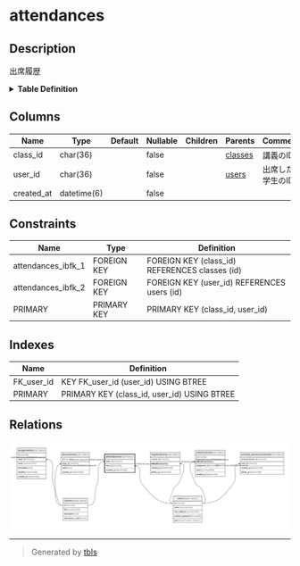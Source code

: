 # attendances

## Description

出席履歴

<details>
<summary><strong>Table Definition</strong></summary>

```sql
CREATE TABLE `attendances` (
  `class_id` char(36) COLLATE utf8mb4_bin NOT NULL,
  `user_id` char(36) COLLATE utf8mb4_bin NOT NULL,
  `created_at` datetime(6) NOT NULL,
  PRIMARY KEY (`class_id`,`user_id`),
  KEY `FK_user_id` (`user_id`),
  CONSTRAINT `attendances_ibfk_1` FOREIGN KEY (`class_id`) REFERENCES `classes` (`id`),
  CONSTRAINT `attendances_ibfk_2` FOREIGN KEY (`user_id`) REFERENCES `users` (`id`)
) ENGINE=InnoDB DEFAULT CHARSET=utf8mb4 COLLATE=utf8mb4_bin
```

</details>

## Columns

| Name       | Type        | Default | Nullable | Children | Parents               | Comment          |
| ---------- | ----------- | ------- | -------- | -------- | --------------------- | ---------------- |
| class_id   | char(36)    |         | false    |          | [classes](classes.md) | 講義のID            |
| user_id    | char(36)    |         | false    |          | [users](users.md)     | 出席した学生のID        |
| created_at | datetime(6) |         | false    |          |                       |                  |

## Constraints

| Name               | Type        | Definition                                     |
| ------------------ | ----------- | ---------------------------------------------- |
| attendances_ibfk_1 | FOREIGN KEY | FOREIGN KEY (class_id) REFERENCES classes (id) |
| attendances_ibfk_2 | FOREIGN KEY | FOREIGN KEY (user_id) REFERENCES users (id)    |
| PRIMARY            | PRIMARY KEY | PRIMARY KEY (class_id, user_id)                |

## Indexes

| Name       | Definition                                  |
| ---------- | ------------------------------------------- |
| FK_user_id | KEY FK_user_id (user_id) USING BTREE        |
| PRIMARY    | PRIMARY KEY (class_id, user_id) USING BTREE |

## Relations

![er](attendances.svg)

---

> Generated by [tbls](https://github.com/k1LoW/tbls)
